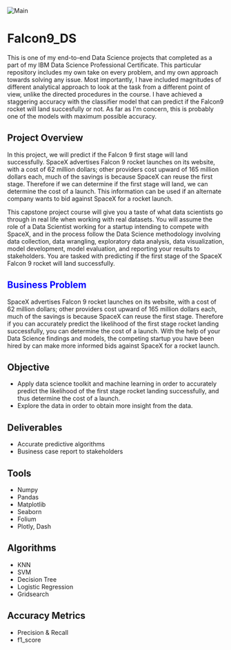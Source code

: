 
![Main]([https://media.giphy.com/media/wKoPDy4mp8Lr6IJ9ce/giphy.gif](https://www.google.com/url?sa=i&url=https%3A%2F%2Fwww.pinterest.com%2Fpin%2F807059195702476507%2F&psig=AOvVaw2fUsiCsrExBGxsfqRk4Iem&ust=1669317151449000&source=images&cd=vfe&ved=0CBAQjRxqFwoTCPi15JCBxfsCFQAAAAAdAAAAABAS))


# Falcon9_DS

This is one of my end-to-end Data Science projects that completed as a part of my IBM Data Science Professional Certificate. This particular repository includes my own take on every problem, and my own approach towards solving any issue. Most importantly, I have included magnitudes of different analytical approach to look at the task from a different point of view, unlike the directed procedures in the course. I have achieved a staggering accuracy with the classifier model that can predict if the Falcon9 rocket will land succesfully or not. As far as I'm concern, this is probably one of the models with maximum possible accuracy. 

## Project Overview

In this project, we will predict if the Falcon 9 first stage will land successfully. SpaceX advertises Falcon 9 rocket launches on its website, with a cost of 62 million dollars; other providers cost upward of 165 million dollars each, much of the savings is because SpaceX can reuse the first stage. Therefore if we can determine if the first stage will land, we can determine the cost of a launch. This information can be used if an alternate company wants to bid against SpaceX for a rocket launch.

This capstone project course will give you a taste of what data scientists go through in real life when working with real datasets. You will assume the role of a Data Scientist working for a startup intending to compete with SpaceX, and in the process follow the Data Science methodology involving data collection, data wrangling, exploratory data analysis, data visualization, model development, model evaluation, and reporting your results to stakeholders. You are tasked with predicting if the first stage of the SpaceX Falcon 9 rocket will land successfully.

## <font color="blue"> Business Problem </font>

SpaceX advertises Falcon 9 rocket launches on its website, with a cost of 62 million dollars; other providers cost upward of 165 million dollars each, much of the savings is because SpaceX can reuse the first stage. Therefore if you can accurately predict the likelihood of the first stage rocket landing successfully, you can determine the cost of a launch. With the help of your Data Science findings and models, the competing startup you have been hired by can make more informed bids against SpaceX for a rocket launch.

##  Objective 

   * Apply data science toolkit and machine learning in order to accurately predict the likelihood of the first stage rocket landing successfully, and thus determine the cost of a launch.
   * Explore the data in order to obtain more insight from the data.

##  Deliverables 
  
  * Accurate predictive algorithms
  * Business case report to stakeholders
  
##  Tools 
  * Numpy
  * Pandas
  * Matplotlib
  * Seaborn
  * Folium
  * Plotly, Dash
  
##  Algorithms
  * KNN
  * SVM
  * Decision Tree
  * Logistic Regression
  * Gridsearch
  
##  Accuracy Metrics 
  * Precision & Recall
  * f1_score
  
